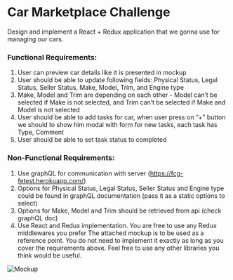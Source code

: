 # Car Marketplace Challenge

Design and implement a React + Redux application that we gonna use for
managing our cars.

### Functional Requirements:
1. User can preview car details like it is presented in mockup
2. User should be able to update following fields: Physical Status, Legal Status,
Seller Status, Make, Model, Trim, and Engine type
3. Make, Model and Trim are depending on each other - Model can’t be selected
if Make is not selected, and Trim can’t be selected if Make and Model is not
selected
4. User should be able to add tasks for car, when user press on “+” button we
should to show him modal with form for new tasks, each task has Type,
Comment
5. User should be able to set task status to completed
   
### Non-Functional Requirements:
1. Use graphQL for communication with server (https://fcg-fetest.herokuapp.com/)
2. Options for Physical Status, Legal Status, Seller Status and Engine type
could be found in graphQL documentation (pass it as a static options to
select)
3. Options for Make, Model and Trim should be retrieved from api (check
graphQL doc)
4. Use React and Redux implementation. You are free to use any Redux
middlewares you prefer
The attached mockup is to be used as a reference point. You do not need to
implement it exactly as long as you cover the requirements above.
Feel free to use any other libraries you think would be useful. 

![Mockup](/images/mockup.png)